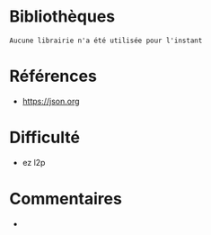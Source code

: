 # Bibliothèques
    Aucune librairie n'a été utilisée pour l'instant

# Références
* https://json.org

# Difficulté
* ez l2p

# Commentaires
*